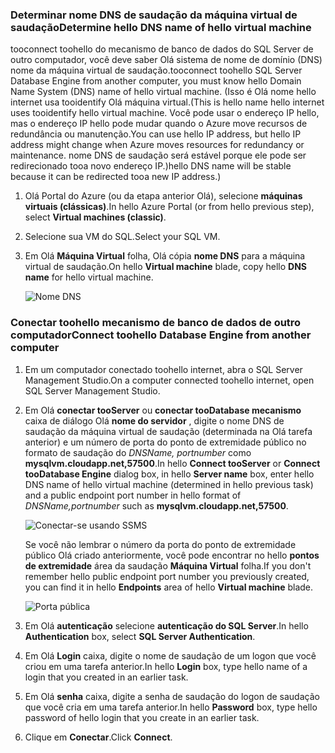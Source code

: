 ### <a name="determine-hello-dns-name-of-hello-virtual-machine"></a><span data-ttu-id="0456e-101">Determinar nome DNS de saudação da máquina virtual de saudação</span><span class="sxs-lookup"><span data-stu-id="0456e-101">Determine hello DNS name of hello virtual machine</span></span>
<span data-ttu-id="0456e-102">tooconnect toohello do mecanismo de banco de dados do SQL Server de outro computador, você deve saber Olá sistema de nome de domínio (DNS) nome da máquina virtual de saudação.</span><span class="sxs-lookup"><span data-stu-id="0456e-102">tooconnect toohello SQL Server Database Engine from another computer, you must know hello Domain Name System (DNS) name of hello virtual machine.</span></span> <span data-ttu-id="0456e-103">(Isso é Olá nome hello internet usa tooidentify Olá máquina virtual.</span><span class="sxs-lookup"><span data-stu-id="0456e-103">(This is hello name hello internet uses tooidentify hello virtual machine.</span></span> <span data-ttu-id="0456e-104">Você pode usar o endereço IP hello, mas o endereço IP hello pode mudar quando o Azure move recursos de redundância ou manutenção.</span><span class="sxs-lookup"><span data-stu-id="0456e-104">You can use hello IP address, but hello IP address might change when Azure moves resources for redundancy or maintenance.</span></span> <span data-ttu-id="0456e-105">nome DNS de saudação será estável porque ele pode ser redirecionado tooa novo endereço IP.)</span><span class="sxs-lookup"><span data-stu-id="0456e-105">hello DNS name will be stable because it can be redirected tooa new IP address.)</span></span>  

1. <span data-ttu-id="0456e-106">Olá Portal do Azure (ou da etapa anterior Olá), selecione **máquinas virtuais (clássicas)**.</span><span class="sxs-lookup"><span data-stu-id="0456e-106">In hello Azure Portal (or from hello previous step), select **Virtual machines (classic)**.</span></span>
2. <span data-ttu-id="0456e-107">Selecione sua VM do SQL.</span><span class="sxs-lookup"><span data-stu-id="0456e-107">Select your SQL VM.</span></span>
3. <span data-ttu-id="0456e-108">Em Olá **Máquina Virtual** folha, Olá cópia **nome DNS** para a máquina virtual de saudação.</span><span class="sxs-lookup"><span data-stu-id="0456e-108">On hello **Virtual machine** blade, copy hello **DNS name** for hello virtual machine.</span></span>
   
    ![Nome DNS](./media/virtual-machines-sql-server-connection-steps/sql-vm-dns-name.png)

### <a name="connect-toohello-database-engine-from-another-computer"></a><span data-ttu-id="0456e-110">Conectar toohello mecanismo de banco de dados de outro computador</span><span class="sxs-lookup"><span data-stu-id="0456e-110">Connect toohello Database Engine from another computer</span></span>
1. <span data-ttu-id="0456e-111">Em um computador conectado toohello internet, abra o SQL Server Management Studio.</span><span class="sxs-lookup"><span data-stu-id="0456e-111">On a computer connected toohello internet, open SQL Server Management Studio.</span></span>
2. <span data-ttu-id="0456e-112">Em Olá **conectar tooServer** ou **conectar tooDatabase mecanismo** caixa de diálogo Olá **nome do servidor** , digite o nome DNS de saudação da máquina virtual de saudação (determinada na Olá tarefa anterior) e um número de porta do ponto de extremidade público no formato de saudação do *DNSName, portnumber* como **mysqlvm.cloudapp.net,57500**.</span><span class="sxs-lookup"><span data-stu-id="0456e-112">In hello **Connect tooServer** or **Connect tooDatabase Engine** dialog box, in hello **Server name** box, enter hello DNS name of hello virtual machine (determined in hello previous task) and a public endpoint port number in hello format of *DNSName,portnumber* such as **mysqlvm.cloudapp.net,57500**.</span></span>
   
    ![Conectar-se usando SSMS](./media/virtual-machines-sql-server-connection-steps/33Connect-SSMS.png)
   
    <span data-ttu-id="0456e-114">Se você não lembrar o número da porta do ponto de extremidade público Olá criado anteriormente, você pode encontrar no hello **pontos de extremidade** área da saudação **Máquina Virtual** folha.</span><span class="sxs-lookup"><span data-stu-id="0456e-114">If you don't remember hello public endpoint port number you previously created, you can find it in hello **Endpoints** area of hello **Virtual machine** blade.</span></span>
   
    ![Porta pública](./media/virtual-machines-sql-server-connection-steps/sql-vm-port-number.png)
3. <span data-ttu-id="0456e-116">Em Olá **autenticação** selecione **autenticação do SQL Server**.</span><span class="sxs-lookup"><span data-stu-id="0456e-116">In hello **Authentication** box, select **SQL Server Authentication**.</span></span>
4. <span data-ttu-id="0456e-117">Em Olá **Login** caixa, digite o nome de saudação de um logon que você criou em uma tarefa anterior.</span><span class="sxs-lookup"><span data-stu-id="0456e-117">In hello **Login** box, type hello name of a login that you created in an earlier task.</span></span>
5. <span data-ttu-id="0456e-118">Em Olá **senha** caixa, digite a senha de saudação do logon de saudação que você cria em uma tarefa anterior.</span><span class="sxs-lookup"><span data-stu-id="0456e-118">In hello **Password** box, type hello password of hello login that you create in an earlier task.</span></span>
6. <span data-ttu-id="0456e-119">Clique em **Conectar**.</span><span class="sxs-lookup"><span data-stu-id="0456e-119">Click **Connect**.</span></span>

